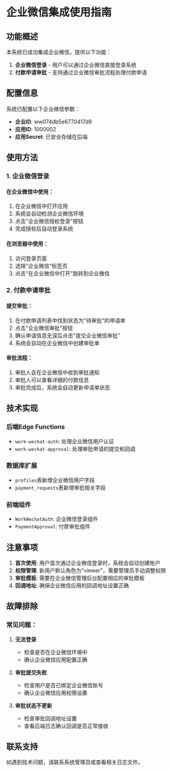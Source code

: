 # 企业微信集成使用指南

## 功能概述

本系统已成功集成企业微信，提供以下功能：

1. **企业微信登录** - 用户可以通过企业微信直接登录系统
2. **付款申请审批** - 支持通过企业微信审批流程处理付款申请

## 配置信息

系统已配置以下企业微信参数：
- **企业ID**: ww074db5e6770417d9
- **应用ID**: 1000002
- **应用Secret**: 已安全存储在后端

## 使用方法

### 1. 企业微信登录

#### 在企业微信中使用：
1. 在企业微信中打开应用
2. 系统会自动检测企业微信环境
3. 点击"企业微信授权登录"按钮
4. 完成授权后自动登录系统

#### 在浏览器中使用：
1. 访问登录页面
2. 选择"企业微信"标签页
3. 点击"在企业微信中打开"跳转到企业微信

### 2. 付款申请审批

#### 提交审批：
1. 在付款申请列表中找到状态为"待审批"的申请单
2. 点击"企业微信审批"按钮
3. 确认申请信息无误后点击"提交企业微信审批"
4. 系统会自动在企业微信中创建审批单

#### 审批流程：
1. 审批人会在企业微信中收到审批通知
2. 审批人可以查看详细的付款信息
3. 审批完成后，系统会自动更新申请单状态

## 技术实现

### 后端Edge Functions
- `work-wechat-auth`: 处理企业微信用户认证
- `work-wechat-approval`: 处理审批申请的提交和回调

### 数据库扩展
- `profiles`表新增企业微信用户字段
- `payment_requests`表新增审批相关字段

### 前端组件
- `WorkWechatAuth`: 企业微信登录组件
- `PaymentApproval`: 付款审批组件

## 注意事项

1. **首次使用**: 用户首次通过企业微信登录时，系统会自动创建账户
2. **权限管理**: 新用户默认角色为"viewer"，需要管理员手动调整权限
3. **审批模板**: 需要在企业微信管理后台配置相应的审批模板
4. **回调地址**: 确保企业微信应用的回调地址设置正确

## 故障排除

### 常见问题：

1. **无法登录**
   - 检查是否在企业微信环境中
   - 确认企业微信应用配置正确

2. **审批提交失败**
   - 检查用户是否已绑定企业微信账号
   - 确认企业微信应用权限设置

3. **审批状态不更新**
   - 检查审批回调地址设置
   - 查看后端日志确认回调是否正常接收

## 联系支持

如遇到技术问题，请联系系统管理员或查看相关日志文件。